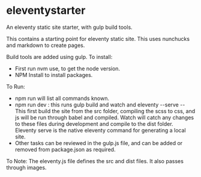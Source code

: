 # eleventystarter
An eleventy static site starter, with gulp build tools.

This contains a starting point for eleventy static site.
This uses nunchucks and markdown to create pages.

Build tools are added using gulp.
To install:
- First run nvm use, to get the node version.
- NPM Install to install packages.

To Run:
- npm run will list all commands known.
- npm run dev : this runs gulp build and watch and eleventy --serve
-- This first build the site from the src folder, compiling the scss to css, and js will be run through babel and compiled. Watch will catch any changes to these files during development and compile to the dist folder. Eleventy serve is the native eleventy command for generating a local site.
- Other tasks can be reviewed in the gulp.js file, and can be added or removed from package.json as required.

To Note:
  The eleventy.js file defines the src and dist files. It also passes through images.
